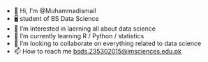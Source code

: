 - 👋 Hi, I’m @Muhammadismail
- 🖥️ student of BS Data Science 
- 👀 I’m interested in laerning all about data science 
- 🌱 I’m currently learning R / Python / statistics
- 💞️ I’m looking to collaborate on everything related to data science
- 📫 How to reach me bsds.235302015@imsciences.edu.pk
